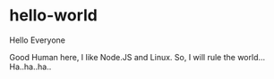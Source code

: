 # hello-world
Hello Everyone

Good Human here, I like Node.JS and Linux. So, I will rule the world... Ha..ha..ha..

